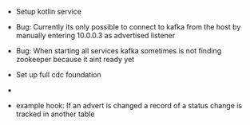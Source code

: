 - Setup kotlin service
- Bug: Currently its only possible to connect to kafka from the host by manually entering 10.0.0.3 as advertised listener
- Bug: When starting all services kafka sometimes is not finding zookeeper because it aint ready yet
- Set up full cdc foundation

- 
- example hook:
If an advert is changed a record of a status change is tracked in another table